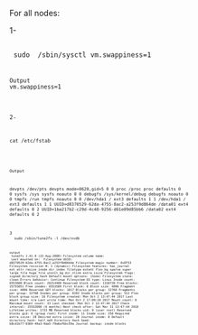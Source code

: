 
For all nodes:
<br/>


1-
<br/>

<code>
 sudo  /sbin/sysctl vm.swappiness=1
<code/>
<br/>
Output
vm.swappiness=1
<br/>

2-
<br/>

<code> 
cat /etc/fstab
<code/>
<br/>


Output

devpts  /dev/pts          devpts  mode=0620,gid=5 0 0
proc    /proc             proc    defaults        0 0
sysfs   /sys              sysfs   noauto          0 0
debugfs /sys/kernel/debug debugfs noauto          0 0
tmpfs   /run              tmpfs   noauto          0 0
/dev/hda1 / ext3 defaults 1  1
/dev/hda1 / ext3 defaults 1 1
UUID=d8370529-62da-4755-8ac2-a253f9d864de /data01 ext4    defaults        0       2
UUID=1ba217b2-c29d-4c48-9256-d61e09d85bb6 /data02 ext4    defaults        0       2
<br/>

3
<br/>
<code> 
sudo /sbin/tune2fs -l /dev/xvdb
<code/>
<br/>

output
<br/>
tune2fs 1.41.9 (22-Aug-2009)
Filesystem volume name:   <none>
Last mounted on:          <not available>
Filesystem UUID:          d8370529-62da-4755-8ac2-a253f9d864de
Filesystem magic number:  0xEF53
Filesystem revision #:    1 (dynamic)
Filesystem features:      has_journal ext_attr resize_inode dir_index filetype extent flex_bg sparse_super large_file huge_file uninit_bg dir_nlink extra_isize
Filesystem flags:         signed_directory_hash
Default mount options:    (none)
Filesystem state:         clean
Errors behavior:          Continue
Filesystem OS type:       Linux
Inode count:              6553600
Block count:              26214400
Reserved block count:     1310720
Free blocks:              25755051
Free inodes:              6553589
First block:              0
Block size:               4096
Fragment size:            4096
Reserved GDT blocks:      1017
Blocks per group:         32768
Fragments per group:      32768
Inodes per group:         8192
Inode blocks per group:   512
Flex block group size:    16
Filesystem created:       Mon Oct  2 13:47:44 2017
Last mount time:          n/a
Last write time:          Mon Oct  2 17:09:20 2017
Mount count:              0
Maximum mount count:      33
Last checked:             Mon Oct  2 13:47:44 2017
Check interval:           15552000 (6 months)
Next check after:         Sat Mar 31 13:47:44 2018
Lifetime writes:          1733 MB
Reserved blocks uid:      0 (user root)
Reserved blocks gid:      0 (group root)
First inode:              11
Inode size:               256
Required extra isize:     28
Desired extra isize:      28
Journal inode:            8
Default directory hash:   half_md4
Directory Hash Seed:      b8cd1b77-0369-49a3-9aa5-79a6af6bc59a
Journal backup:           inode blocks
<br/>


